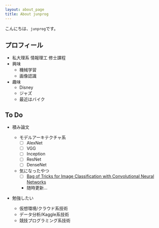 ```yaml
---
layout: about_page
title: About junprog
---
```


こんにちは、`junprog`です。

## プロフィール
* 私大理系 情報理工 修士課程
* 興味
    * 機械学習
    * 画像認識
* 趣味
    * Disney
    * ジャズ
    * 最近はバイク

## To Do

* 積み論文
    * モデルアーキテクチャ系
        * [ ] AlexNet
        * [ ] VGG
        * [ ] Inception
        * [ ] ResNet
        * [ ] DenseNet
    * 気になったやつ
        * [ ] [Bag of Tricks for Image Classification with Convolutional Neural Networks](https://arxiv.org/abs/1812.01187)
        * 随時更新...

* 勉強したい
    * 仮想環境/クラウド系技術
    * データ分析/Kaggle系技術
    * 競技プログラミング系技術